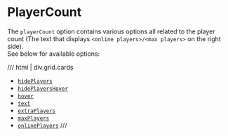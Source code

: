 # PlayerCount

The `playerCount` option contains various options all related to the player count (The text that displays `<online players>/<max players>` on the right side).  
See below for available options:

/// html | div.grid.cards
- [`hidePlayers`](hideplayers.md)
- [`hidePlayersHover`](hideplayershover.md)
- [`hover`](hover.md)
- [`text`](text.md)
- [`extraPlayers`](extraplayers.md)
- [`maxPlayers`](maxplayers.md)
- [`onlinePlayers`](onlineplayers.md)
///